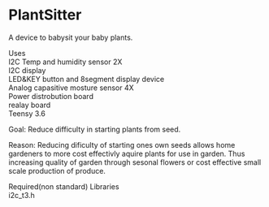 # PlantSitter
A device to babysit your baby plants.  
  
  
Uses  
I2C Temp and humidity sensor 2X  
I2C display  
LED&KEY button and 8segment display device  
Analog capasitive mosture sensor 4X  
Power distrobution board   
realay board  
Teensy 3.6  
  
Goal: Reduce difficulty in starting plants from seed.  
  
Reason: Reducing dificulty of starting ones own seeds allows home gardeners to more cost effectivly 
aquire plants for use in garden. Thus increasing quality of garden through sesonal flowers or 
cost effective small scale production of produce.  
  
  
Required(non standard) Libraries   
i2c_t3.h  
